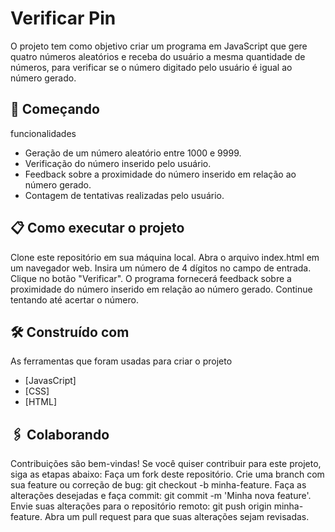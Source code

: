 # Verificar Pin 

O projeto tem como objetivo criar um programa em JavaScript que gere quatro números aleatórios e receba do usuário a mesma quantidade de números, para verificar se o número digitado pelo usuário é igual ao número gerado.


## 🚀 Começando

funcionalidades
- Geração de um número aleatório entre 1000 e 9999.
- Verificação do número inserido pelo usuário.
- Feedback sobre a proximidade do número inserido em relação ao número gerado.
- Contagem de tentativas realizadas pelo usuário.


## 📋 Como executar o projeto

Clone este repositório em sua máquina local.
Abra o arquivo index.html em um navegador web.
Insira um número de 4 dígitos no campo de entrada.
Clique no botão "Verificar".
O programa fornecerá feedback sobre a proximidade do número inserido em relação ao número gerado.
Continue tentando até acertar o número.


## 🛠️ Construído com
As ferramentas que foram usadas para criar o projeto
* [JavasCript]
* [CSS]
* [HTML]


## 🖇️ Colaborando

Contribuições são bem-vindas! Se você quiser contribuir para este projeto, siga as etapas abaixo:
Faça um fork deste repositório.
Crie uma branch com sua feature ou correção de bug: git checkout -b minha-feature.
Faça as alterações desejadas e faça commit: git commit -m 'Minha nova feature'.
Envie suas alterações para o repositório remoto: git push origin minha-feature.
Abra um pull request para que suas alterações sejam revisadas.

